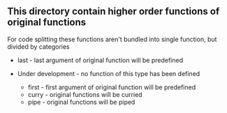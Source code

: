 ## This directory contain higher order functions of original functions

For code splitting these functions aren't bundled into single function, but divided by categories

- last - last argument of original function will be predefined


- Under development - no function of this type has been defined
  - first - first argument of original function will be predefined
  - curry - original functions will be curried
  - pipe - original functions will be piped
